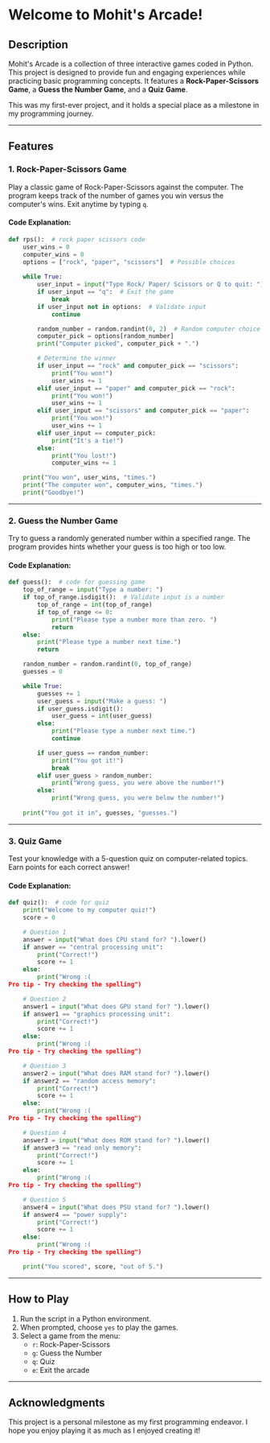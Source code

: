 # Welcome to Mohit's Arcade!

## Description  
Mohit's Arcade is a collection of three interactive games coded in Python. This project is designed to provide fun and engaging experiences while practicing basic programming concepts. It features a **Rock-Paper-Scissors Game**, a **Guess the Number Game**, and a **Quiz Game**.

This was my first-ever project, and it holds a special place as a milestone in my programming journey.

---

## Features  

### 1. **Rock-Paper-Scissors Game**  
Play a classic game of Rock-Paper-Scissors against the computer. The program keeps track of the number of games you win versus the computer's wins. Exit anytime by typing `q`.  

#### Code Explanation:  

```python
def rps():  # rock paper scissors code
    user_wins = 0
    computer_wins = 0
    options = ["rock", "paper", "scissors"]  # Possible choices
    
    while True:
        user_input = input("Type Rock/ Paper/ Scissors or Q to quit: ").lower()
        if user_input == "q":  # Exit the game
            break
        if user_input not in options:  # Validate input
            continue

        random_number = random.randint(0, 2)  # Random computer choice
        computer_pick = options[random_number]
        print("Computer picked", computer_pick + ".")

        # Determine the winner
        if user_input == "rock" and computer_pick == "scissors":
            print("You won!")
            user_wins += 1
        elif user_input == "paper" and computer_pick == "rock":
            print("You won!")
            user_wins += 1
        elif user_input == "scissors" and computer_pick == "paper":
            print("You won!")
            user_wins += 1
        elif user_input == computer_pick:
            print("It's a tie!")
        else:
            print("You lost!")
            computer_wins += 1

    print("You won", user_wins, "times.")
    print("The computer won", computer_wins, "times.")
    print("Goodbye!")
```

---

### 2. **Guess the Number Game**  
Try to guess a randomly generated number within a specified range. The program provides hints whether your guess is too high or too low.  

#### Code Explanation:  

```python
def guess():  # code for guessing game
    top_of_range = input("Type a number: ")
    if top_of_range.isdigit():  # Validate input is a number
        top_of_range = int(top_of_range)
        if top_of_range <= 0:
            print("Please type a number more than zero. ")
            return
    else:
        print("Please type a number next time.")
        return

    random_number = random.randint(0, top_of_range)
    guesses = 0

    while True:
        guesses += 1
        user_guess = input("Make a guess: ")
        if user_guess.isdigit():
            user_guess = int(user_guess)
        else:
            print("Please type a number next time.")
            continue

        if user_guess == random_number:
            print("You got it!")
            break
        elif user_guess > random_number:
            print("Wrong guess, you were above the number!")
        else:
            print("Wrong guess, you were below the number!")
            
    print("You got it in", guesses, "guesses.")
```

---

### 3. **Quiz Game**  
Test your knowledge with a 5-question quiz on computer-related topics. Earn points for each correct answer!  

#### Code Explanation:  

```python
def quiz():  # code for quiz
    print("Welcome to my computer quiz!")
    score = 0

    # Question 1
    answer = input("What does CPU stand for? ").lower()
    if answer == "central processing unit":
        print("Correct!")
        score += 1
    else:
        print("Wrong :(
Pro tip - Try checking the spelling")

    # Question 2
    answer1 = input("What does GPU stand for? ").lower()
    if answer1 == "graphics processing unit":
        print("Correct!")
        score += 1
    else:
        print("Wrong :(
Pro tip - Try checking the spelling")

    # Question 3
    answer2 = input("What does RAM stand for? ").lower()
    if answer2 == "random access memory":
        print("Correct!")
        score += 1
    else:
        print("Wrong :(
Pro tip - Try checking the spelling")

    # Question 4
    answer3 = input("What does ROM stand for? ").lower()
    if answer3 == "read only memory":
        print("Correct!")
        score += 1
    else:
        print("Wrong :(
Pro tip - Try checking the spelling")

    # Question 5
    answer4 = input("What does PSU stand for? ").lower()
    if answer4 == "power supply":
        print("Correct!")
        score += 1
    else:
        print("Wrong :(
Pro tip - Try checking the spelling")

    print("You scored", score, "out of 5.")
```

---

## How to Play  
1. Run the script in a Python environment.  
2. When prompted, choose `yes` to play the games.  
3. Select a game from the menu:  
   - `r`: Rock-Paper-Scissors  
   - `g`: Guess the Number  
   - `q`: Quiz  
   - `e`: Exit the arcade  

---

## Acknowledgments  
This project is a personal milestone as my first programming endeavor. I hope you enjoy playing it as much as I enjoyed creating it!
